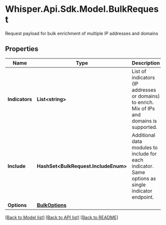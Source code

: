 # Whisper.Api.Sdk.Model.BulkRequest
Request payload for bulk enrichment of multiple IP addresses and domains

## Properties

Name | Type | Description | Notes
------------ | ------------- | ------------- | -------------
**Indicators** | **List&lt;string&gt;** | List of indicators (IP addresses or domains) to enrich. Mix of IPs and domains is supported. | 
**Include** | **HashSet&lt;BulkRequest.IncludeEnum&gt;** | Additional data modules to include for each indicator. Same options as single indicator endpoint. | [optional] 
**Options** | [**BulkOptions**](BulkOptions.md) |  | [optional] 

[[Back to Model list]](../../README.md#documentation-for-models) [[Back to API list]](../../README.md#documentation-for-api-endpoints) [[Back to README]](../../README.md)

